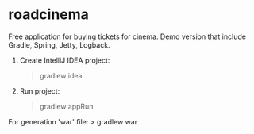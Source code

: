 # roadcinema
Free application for buying tickets for cinema.
Demo version that include Gradle, Spring, Jetty, Logback.

1. Create IntelliJ IDEA project: 
    > gradlew idea
2. Run project:
    > gradlew appRun


For generation 'war' file: > gradlew war
    
    
